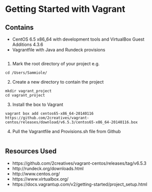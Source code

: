 Getting Started with Vagrant
=======
Contains 
------
<ul>
<li>CentOS 6.5 x86_64 with development tools and VirtualBox Guest Additions 4.3.6</li>
<li>Vagrantfile with Java and Rundeck provisions</li>
</ul>
<pre><code></pre></code>

1. Mark the root directory of your project 
e.g. 
<pre><code>cd /Users/Sammiole/</pre></code>

2. Create a new directory to contain the project
<pre><code>mkdir vagrant_project
cd vagrant_project</pre></code>

3. Install the box to Vagrant
<pre><code>vagrant box add centos65-x86_64-20140116 https://github.com/2creatives/vagrant-centos/releases/download/v6.5.3/centos65-x86_64-20140116.box</pre></code>

4. Pull the Vagrantfile and Provisions.sh file from Github
<pre><code></pre></code>




Resources Used
-------
<ul>
<li>https://github.com/2creatives/vagrant-centos/releases/tag/v6.5.3</li>
<li>http://rundeck.org/downloads.html</li>
<li>http://www.centos.org/</li>
<li>https://www.virtualbox.org/</li>
<li>https://docs.vagrantup.com/v2/getting-started/project_setup.html</li>
</ul>
